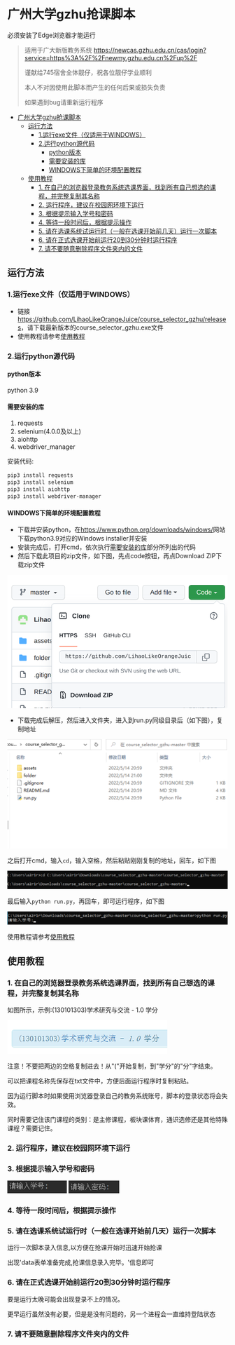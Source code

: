 # 广州大学gzhu抢课脚本

必须安装了Edge浏览器才能运行

> 适用于广大新版教务系统 <https://newcas.gzhu.edu.cn/cas/login?service=https%3A%2F%2Fnewmy.gzhu.edu.cn%2Fup%2F>
>
> 谨献给745宿舍全体靓仔，祝各位靓仔学业顺利
>
> 本人不对因使用此脚本而产生的任何后果或损失负责
>
> 如果遇到bug请重新运行程序

<!-- @import "[TOC]" {cmd="toc" depthFrom=1 depthTo=6 orderedList=false} -->

<!-- code_chunk_output -->

- [广州大学gzhu抢课脚本](#广州大学gzhu抢课脚本)
  - [运行方法](#运行方法)
    - [1.运行exe文件（仅适用于WINDOWS）](#1运行exe文件仅适用于windows)
    - [2.运行python源代码](#2运行python源代码)
      - [python版本](#python版本)
      - [需要安装的库](#需要安装的库)
      - [WINDOWS下简单的环境配置教程](#windows下简单的环境配置教程)
  - [使用教程](#使用教程)
    - [1. 在自己的浏览器登录教务系统选课界面，找到所有自己想选的课程，并完整复制其名称](#1-在自己的浏览器登录教务系统选课界面找到所有自己想选的课程并完整复制其名称)
    - [2. 运行程序，建议在校园网环境下运行](#2-运行程序建议在校园网环境下运行)
    - [3. 根据提示输入学号和密码](#3-根据提示输入学号和密码)
    - [4. 等待一段时间后，根据提示操作](#4-等待一段时间后根据提示操作)
    - [5. 请在选课系统试运行时（一般在选课开始前几天）运行一次脚本](#5-请在选课系统试运行时一般在选课开始前几天运行一次脚本)
    - [6. 请在正式选课开始前运行20到30分钟时运行程序](#6-请在正式选课开始前运行20到30分钟时运行程序)
    - [7. 请不要随意删除程序文件夹内的文件](#7-请不要随意删除程序文件夹内的文件)

<!-- /code_chunk_output -->

## 运行方法

### 1.运行exe文件（仅适用于WINDOWS）

- 链接<https://github.com/LihaoLikeOrangeJuice/course_selector_gzhu/releases>，请下载最新版本的course_selector_gzhu.exe文件
- 使用教程请参考[使用教程](#使用教程)

### 2.运行python源代码

#### python版本

python 3.9

#### 需要安装的库

1. requests
2. selenium(4.0.0及以上)
3. aiohttp
4. webdriver_manager

安装代码:

```shell
pip3 install requests
pip3 install selenium
pip3 install aiohttp
pip3 install webdriver-manager
```

#### WINDOWS下简单的环境配置教程

- 下载并安装python，在<https://www.python.org/downloads/windows/>网站下载python3.9对应的Windows installer并安装
- 安装完成后，打开cmd，依次执行[需要安装的库](#需要安装的库)部分所列出的代码
- 然后下载此项目的zip文件，如下图，先点code按钮，再点Download ZIP下载zip文件

![0](assets/0.png)

- 下载完成后解压，然后进入文件夹，进入到run.py同级目录后（如下图），复制地址

![1](assets/1.png)

之后打开cmd，输入`cd`，输入空格，然后粘贴刚刚复制的地址，回车，如下图

![2](assets/2.png)

最后输入`python run.py`，再回车，即可运行程序，如下图

![3](assets/3.png)

使用教程请参考[使用教程](#使用教程)

## 使用教程

### 1. 在自己的浏览器登录教务系统选课界面，找到所有自己想选的课程，并完整复制其名称

如图所示，示例:(130101303)学术研究与交流 - 1.0 学分

![4](assets/4.png)

注意！不要把两边的空格复制进去！从"("开始复制，到"学分"的"分"字结束。

可以把课程名称先保存在txt文件中，方便后面运行程序时复制粘贴。

因为运行脚本时如果使用浏览器登录自己的教务系统账号，脚本的登录状态将会失效。

同时需要记住该门课程的类别：是主修课程，板块课体育，通识选修还是其他特殊课程？需要记住。

### 2. 运行程序，建议在校园网环境下运行

### 3. 根据提示输入学号和密码

![5](assets/5.png)
![6](assets/6.png)

### 4. 等待一段时间后，根据提示操作

### 5. 请在选课系统试运行时（一般在选课开始前几天）运行一次脚本

运行一次脚本录入信息,以方便在抢课开始时迅速开始抢课

出现'data表单准备完成,抢课信息录入完毕。'信息即可

### 6. 请在正式选课开始前运行20到30分钟时运行程序

要是运行太晚可能会出现登录不上的情况。

更早运行虽然没有必要，但是是没有问题的，另一个进程会一直维持登陆状态

### 7. 请不要随意删除程序文件夹内的文件
